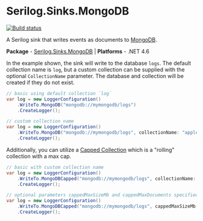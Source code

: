 # Serilog.Sinks.MongoDB

[![Build status](https://ci.appveyor.com/api/projects/status/50a20wxfl1klrsra/branch/master?svg=true)](https://ci.appveyor.com/project/serilog/serilog-sinks-mongodb/branch/master)

A Serilog sink that writes events as documents to [MongoDB](http://mongodb.org).

**Package** - [Serilog.Sinks.MongoDB](http://nuget.org/packages/serilog.sinks.mongodb)
| **Platforms** - .NET 4.6


In the example shown, the sink will write to the database `logs`. The default collection name is `log`, but a custom collection can be supplied with the optional `CollectionName` parameter.
The database and collection will be created if they do not exist.

```csharp
// basic using default collection `log`
var log = new LoggerConfiguration()
    .WriteTo.MongoDB("mongodb://mymongodb/logs")
    .CreateLogger();

// custom collection name
var log = new LoggerConfiguration()
    .WriteTo.MongoDB("mongodb://mymongodb/logs", collectionName: "applog")
    .CreateLogger();
```

Additionally, you can utilize a [Capped Collection](https://docs.mongodb.org/manual/core/capped-collections/) which is a "rolling" collection with a max cap.

```csharp
// basic with custom collection name
var log = new LoggerConfiguration()
    .WriteTo.MongoDBCapped("mongodb://mymongodb/logs", collectionName: "rollingapplog")
    .CreateLogger();

// optional parameters cappedMaxSizeMb and cappedMaxDocuments specified
var log = new LoggerConfiguration()
    .WriteTo.MongoDBCapped("mongodb://mymongodb/logs", cappedMaxSizeMb: 50, cappedMaxDocuments: 1000)
    .CreateLogger();
```
